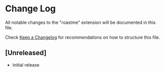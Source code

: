 # Change Log

All notable changes to the "roastme" extension will be documented in this file.

Check [Keep a Changelog](http://keepachangelog.com/) for recommendations on how to structure this file.

## [Unreleased]

- Initial release